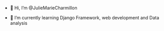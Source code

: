 - 👋 Hi, I’m @JulieMarieCharmillon

- 🌱 I’m currently learning Django Framework, web development and Data analysis



<!---
JulieMarieCharmillon/JulieMarieCharmillon is a ✨ special ✨ repository because its `README.md` (this file) appears on your GitHub profile.
You can click the Preview link to take a look at your changes.
--->
